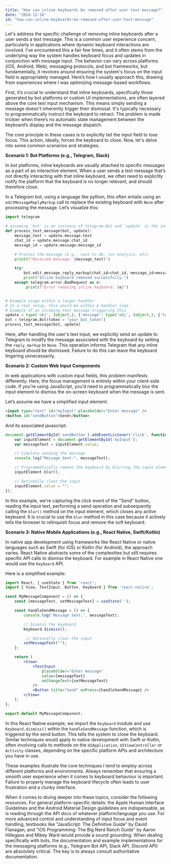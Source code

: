 ```yaml
---
title: "How can inline keyboards be removed after user text message?"
date: "2024-12-16"
id: "how-can-inline-keyboards-be-removed-after-user-text-message"
---
```


Let's address the specific challenge of removing inline keyboards after a user sends a text message. This is a common user experience concern, particularly in applications where dynamic keyboard interactions are involved. I've encountered this a fair few times, and it often stems from the underlying way the system handles keyboard focus and updates in conjunction with message input. The behavior can vary across platforms (iOS, Android, Web), messaging protocols, and bot frameworks, but fundamentally, it revolves around ensuring the system's focus on the input field is appropriately managed. Here’s how I usually approach this, drawing from experiences where I was optimizing message-based workflows.

First, it’s crucial to understand that inline keyboards, specifically those generated by bot platforms or custom UI implementations, are often layered above the core text input mechanism. This means simply sending a message doesn't inherently trigger their dismissal. It's typically necessary to programmatically instruct the keyboard to retract. The problem is made trickier when there’s no automatic state management between the keyboard’s display and the message dispatch.

The core principle in these cases is to explicitly tell the input field to lose focus. This action, ideally, forces the keyboard to close. Now, let's delve into some common scenarios and strategies.

**Scenario 1: Bot Platforms (e.g., Telegram, Slack)**

In bot platforms, inline keyboards are usually attached to specific messages as a part of an interactive element. When a user sends a text message that’s *not* directly interacting with that inline keyboard, we often need to explicitly notify the platform that the keyboard is no longer relevant, and should therefore close.

In a Telegram bot, using a language like python, this often entails using an `editMessageReplyMarkup` call to replace the existing keyboard with `None` after processing the message. Let’s visualize this:

```python
import telegram

# assuming 'bot' is an instance of telegram.Bot and 'update' is the incoming update
def process_text_message(bot, update):
    message_text = update.message.text
    chat_id = update.message.chat_id
    message_id = update.message.message_id

    # Process the message (e.g., save to db, run analysis, etc)
    print(f"Received message: {message_text}")

    try:
        bot.edit_message_reply_markup(chat_id=chat_id, message_id=message_id, reply_markup=None)
        print("Inline keyboard removed successfully.")
    except telegram.error.BadRequest as e:
         print(f"Error removing inline keyboard: {e}")


# Example usage within a larger handler
# In a real setup, this would be within a handler loop
# Example of an incoming text message triggering this
update = type('obj', (object,), {'message': type('obj', (object,), {'text': "user_sent_text", 'chat_id': 12345, 'message_id': 67890})})
bot = telegram.Bot(token = "your_bot_token")
process_text_message(bot, update)
```

Here, after handling the user's text input, we explicitly send an update to Telegram to modify the message associated with the keyboard by setting the `reply_markup` to `None`. This operation informs Telegram that any inline keyboard should be dismissed. Failure to do this can leave the keyboard lingering unnecessarily.

**Scenario 2: Custom Web Input Components**

In web applications with custom input fields, this problem manifests differently. Here, the focus management is entirely within your client-side code. If you're using JavaScript, you’d need to programmatically blur the input element to dismiss the on-screen keyboard when the message is sent.

Let’s assume we have a simplified input element:

```html
<input type="text" id="myInput" placeholder="Enter message" />
<button id="sendButton">Send</button>
```

And its associated javascript:

```javascript
document.getElementById('sendButton').addEventListener('click', function() {
    var inputElement = document.getElementById('myInput');
    var messageText = inputElement.value;

    // Simulate sending the message
    console.log("Message Sent:", messageText);

    // Programmatically remove the keyboard by blurring the input element
    inputElement.blur();

    // Optionally clear the input
    inputElement.value = "";
});
```
In this example, we're capturing the click event of the "Send" button, reading the input text, performing a send operation and subsequently calling the `blur()` method on the input element, which closes any active keyboard. It is crucial to use the `blur` method in this case because it actively tells the browser to relinquish focus and remove the soft keyboard.

**Scenario 3: Native Mobile Applications (e.g., React Native, Swift/Kotlin)**

In native app development using frameworks like React Native or native languages such as Swift (for iOS) or Kotlin (for Android), the approach varies. React Native abstracts some of the complexities but still requires specific API calls to dismiss the keyboard. For example in React Native one would use the `Keyboard` API.

Here is a simplified example:

```jsx
import React, { useState } from 'react';
import { View, TextInput, Button, Keyboard } from 'react-native';

const MyMessageComponent = () => {
    const [messageText, setMessageText] = useState('');

    const handleSendMessage = () => {
        console.log('Message Sent:', messageText);

        // Dismiss the keyboard
        Keyboard.dismiss();

         // Optionally clear the input
        setMessageText("");
    };

    return (
        <View>
            <TextInput
                placeholder="Enter message"
                value={messageText}
                onChangeText={setMessageText}
            />
            <Button title="Send" onPress={handleSendMessage} />
        </View>
    );
};

export default MyMessageComponent;
```

In this React Native example, we import the `Keyboard` module and use `Keyboard.dismiss()` within the `handleSendMessage` function, which is triggered by the send button. This tells the system to close the keyboard. Similar techniques would apply to native development with Swift or Kotlin, often involving calls to methods on the `UIApplication`, `UIViewController` or `Activity` classes, depending on the specific platform APIs and architecture you have in use.

These examples illustrate the core techniques I tend to employ across different platforms and environments. Always remember that ensuring a smooth user experience when it comes to keyboard behaviour is important. Failure to properly manage the keyboard lifecycle often leads to user frustration and a clunky interface.

When it comes to diving deeper into these topics, consider the following resources. For general platform-specific details: the Apple Human Interface Guidelines and the Android Material Design guidelines are indispensable, as is reading through the API docs of whatever platform/language you use. For more advanced control and understanding of input focus and event handling, textbooks like "JavaScript: The Definitive Guide" by David Flanagan, and "iOS Programming: The Big Nerd Ranch Guide" by Aaron Hillegass and Mikey Ward would provide a sound grounding. When dealing specifically with bots, the documentation and example implementations for the messaging platforms (e.g., Telegram Bot API, Slack API, Discord API) are absolutely critical. The key is to always consult authoritative documentation.
